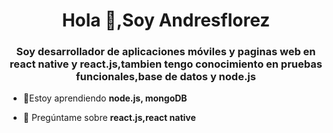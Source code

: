 <h1 align="center">Hola 👋,Soy Andresflorez</h1>
<h3 align="center">Soy desarrollador de aplicaciones móviles y paginas web en react native y react.js,tambien tengo conocimiento en pruebas funcionales,base de datos y node.js</h3>

- 🌱Estoy aprendiendo **node.js, mongoDB**

- 💬 Pregúntame sobre **react.js,react native**

 
